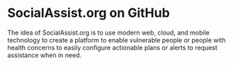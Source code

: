 # SocialAssist.org on GitHub

The idea of SocialAssist.org is to use modern web, cloud, and mobile technology to create a platform to enable vulnerable people or people with health concerns to easily configure actionable plans or alerts to request assistance when in need.

